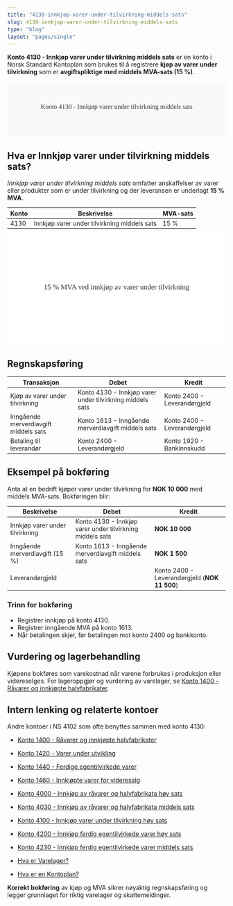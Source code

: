 ```yaml
---
title: "4130-innkjop-varer-under-tilvirkning-middels-sats"
slug: 4130-innkjop-varer-under-tilvirkning-middels-sats
type: "blog"
layout: "pages/single"
---
```


**Konto 4130 - Innkjøp varer under tilvirkning middels sats** er en konto i Norsk Standard Kontoplan som brukes til å registrere **kjøp av varer under tilvirkning** som er **avgiftspliktige med middels MVA-sats (15 %)**.

![Illustrasjon av konto 4130 Innkjøp varer under tilvirkning middels sats](4130-innkjop-varer-under-tilvirkning-middels-sats-image.svg)

## Hva er Innkjøp varer under tilvirkning middels sats?

*Innkjøp varer under tilvirkning middels sats* omfatter anskaffelser av varer eller produkter som er under tilvirkning og der leveransen er underlagt **15 % MVA**.

| Konto | Beskrivelse                                   | MVA-sats |
|-------|-----------------------------------------------|----------|
| 4130  | Innkjøp varer under tilvirkning middels sats | 15 %     |

![Middels inngående MVA-sats for varer under tilvirkning](4130-mva-middels-sats-tilvirkning.svg)

## Regnskapsføring

| Transaksjon                             | Debet                                               | Kredit                        |
|-----------------------------------------|-----------------------------------------------------|-------------------------------|
| Kjøp av varer under tilvirkning         | Konto 4130 - Innkjøp varer under tilvirkning middels sats | Konto 2400 - Leverandørgjeld  |
| Inngående merverdiavgift middels sats   | Konto 1613 - Inngående merverdiavgift middels sats        | Konto 2400 - Leverandørgjeld  |
| Betaling til leverandør                 | Konto 2400 - Leverandørgjeld                         | Konto 1920 - Bankinnskudd     |

## Eksempel på bokføring

Anta at en bedrift kjøper varer under tilvirkning for **NOK 10 000** med middels MVA-sats. Bokføringen blir:

| Beskrivelse                     | Debet                                               | Kredit                                       |
|---------------------------------|-----------------------------------------------------|-----------------------------------------------|
| Innkjøp varer under tilvirkning | Konto 4130 - Innkjøp varer under tilvirkning middels sats | **NOK 10 000**                               |
| Inngående merverdiavgift (15 %) | Konto 1613 - Inngående merverdiavgift middels sats        | **NOK 1 500**                                |
| Leverandørgjeld                 |                                                     | Konto 2400 - Leverandørgjeld (**NOK 11 500**) |

### Trinn for bokføring

* Registrer innkjøp på konto 4130.
* Registrer inngående MVA på konto 1613.
* Når betalingen skjer, før betalingen mot konto 2400 og bankkonto.

## Vurdering og lagerbehandling

Kjøpene bokføres som varekostnad når varene forbrukes i produksjon eller videreselges. For lageroppgjør og vurdering av varelager, se [Konto 1400 - Råvarer og innkjøpte halvfabrikater](/blogs/kontoplan/1400-raavarer-og-innkjopte-halvfabrikater "Konto 1400 - Råvarer og innkjøpte halvfabrikater").

## Intern lenking og relaterte kontoer

Andre kontoer i NS 4102 som ofte benyttes sammen med konto 4130:

* [Konto 1400 - Råvarer og innkjøpte halvfabrikater](/blogs/kontoplan/1400-raavarer-og-innkjopte-halvfabrikater "Konto 1400 - Råvarer og innkjøpte halvfabrikater")
* [Konto 1420 - Varer under utvikling](/blogs/kontoplan/1420-varer-under-utvikling "Konto 1420 - Varer under utvikling")
* [Konto 1440 - Ferdige egentilvirkede varer](/blogs/kontoplan/1440-ferdige-egentilvirkede-varer "Konto 1440 - Ferdige egentilvirkede varer")
* [Konto 1460 - Innkjøpte varer for videresalg](/blogs/kontoplan/1460-innkjopte-varer-for-videresalg "Konto 1460 - Innkjøpte varer for videresalg")
* [Konto 4000 - Innkjøp av råvarer og halvfabrikata høy sats](/blogs/kontoplan/4000-innkjop-av-raavarer-og-halvfabrikata-hoy-sats "Konto 4000 - Innkjøp av råvarer og halvfabrikata høy sats")
* [Konto 4030 - Innkjøp av råvarer og halvfabrikata middels sats](/blogs/kontoplan/4030-innkjop-av-raavarer-og-halvfabrikata-middels-sats "Konto 4030 - Innkjøp av råvarer og halvfabrikata middels sats")
* [Konto 4100 - Innkjøp varer under tilvirkning høy sats](/blogs/kontoplan/4100-innkjop-varer-under-tilvirkning-hoy-sats "Konto 4100 - Innkjøp varer under tilvirkning høy sats")

* [Konto 4200 - Innkjøp ferdig egentilvirkede varer høy sats](/blogs/kontoplan/4200-innkjop-ferdig-egentilvirkede-varer-hoy-sats "Konto 4200 - Innkjøp ferdig egentilvirkede varer høy sats")
* [Konto 4230 - Innkjøp ferdig egentilvirkede varer middels sats](/blogs/kontoplan/4230-innkjop-ferdig-egentilvirkede-varer-middels-sats "Konto 4230 - Innkjøp ferdig egentilvirkede varer middels sats")
* [Hva er Varelager?](/blogs/regnskap/hva-er-varelager "Hva er Varelager? Komplett Guide til Lagerføring og Verdivurdering")
* [Hva er en Kontoplan?](/blogs/regnskap/hva-er-kontoplan "Hva er en Kontoplan? Komplett Guide til Kontoplaner i Norsk Regnskap")

**Korrekt bokføring** av kjøp og MVA sikrer nøyaktig regnskapsføring og legger grunnlaget for riktig varelager og skattemeldinger.
